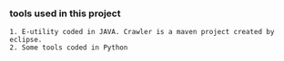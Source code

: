 ### tools used in this project 
	1. E-utility coded in JAVA. Crawler is a maven project created by eclipse.
	2. Some tools coded in Python